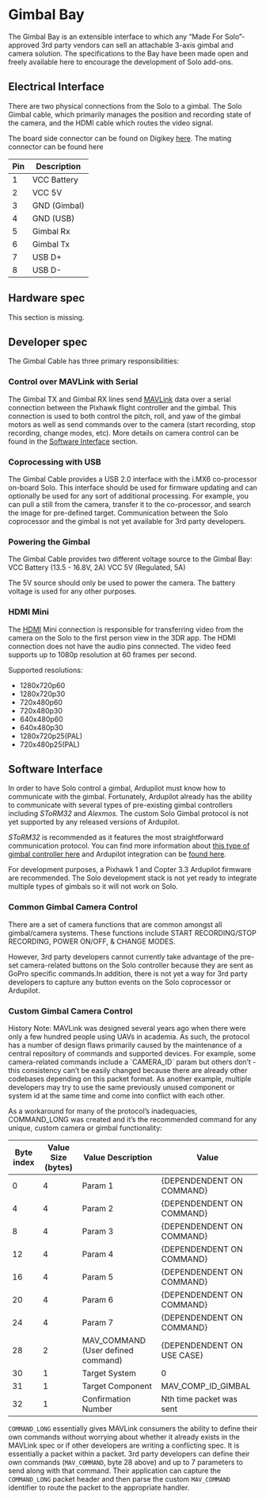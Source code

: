 # Gimbal Bay

The Gimbal Bay is an extensible interface to which any “Made For Solo”-approved 3rd party vendors can sell an attachable 3-axis gimbal and camera solution. The specifications to the Bay have been made open and freely available here to encourage the development of Solo add-ons.

## Electrical Interface
There are two physical connections from the Solo to a gimbal. The Solo Gimbal cable, which primarily manages the position and recording state of the camera, and the HDMI cable which routes the video signal. 

The board side connector can be found on Digikey [here](http://www.digikey.com/product-detail/en/5031540890/5031540890-ND/2819082). The mating connector can be found here 

Pin | Description
--- | ---
1 | VCC Battery
2 | VCC 5V
3 | GND (Gimbal)
4 | GND (USB)
5 | Gimbal Rx
6 | Gimbal Tx
7 | USB D+
8 | USB D-

## Hardware spec

<aside class="todo">
This section is missing.
</aside>

## Developer spec

The Gimbal Cable has three primary responsibilities:

### Control over MAVLink with Serial

The Gimbal TX and Gimbal RX lines send [MAVLink](http://qgroundcontrol.org/mavlink/start) data over a serial connection between the Pixhawk flight controller and the gimbal. This connection is used to both control the pitch, roll, and yaw of the gimbal motors as well as send commands over to the camera (start recording, stop recording, change modes, etc). More details on camera control can be found in the [Software Interface](#software-interface) section.

### Coprocessing with USB

The Gimbal Cable provides a USB 2.0 interface with the i.MX6 co-processor on-board Solo. This interface should be used for firmware updating and can optionally be used for any sort of additional processing. For example, you can pull a still from the camera, transfer it to the co-processor, and search the image for pre-defined target. Communication between the Solo coprocessor and the gimbal is not yet available for 3rd party developers.

### Powering the Gimbal

The Gimbal Cable provides two different voltage source to the Gimbal Bay:
VCC Battery (13.5 - 16.8V, 2A)
VCC 5V (Regulated, 5A)

The 5V source should only be used to power the camera. The battery voltage is used for any other purposes.

### HDMI Mini 

The [HDMI](https://en.wikipedia.org/wiki/HDMI) Mini connection is responsible for transferring video from the camera on the Solo to the first person view in the 3DR app. The HDMI connection does not have the audio pins connected. The video feed supports up to 1080p resolution at 60 frames per second.

Supported resolutions:

* 1280x720p60
* 1280x720p30
* 720x480p60
* 720x480p30
* 640x480p60
* 640x480p30
* 1280x720p25(PAL)
* 720x480p25(PAL)

## Software Interface

In order to have Solo control a gimbal, Ardupilot must know how to communicate with the gimbal. Fortunately, Ardupilot already has the ability to communicate with several types of pre-existing gimbal controllers including *SToRM32* and *Alexmos*. The custom Solo Gimbal protocol is not yet supported by any released versions of Ardupilot. 

*SToRM32* is recommended as it features the most straightforward communication protocol. You can find more information about [this type of gimbal controller here](http://www.olliw.eu/storm32bgc-wiki/Main_Page) and Ardupilot integration can be [found here](http://copter.ardupilot.com/wiki/common-storm32-gimbal/).

<aside class="warning">
For development purposes, a Pixhawk 1 and Copter 3.3 Ardupilot firmware are recommended. The Solo development stack is not yet ready to integrate multiple types of gimbals so it will not work on Solo. 
</aside>


### Common Gimbal Camera Control
There are a set of camera functions that are common amongst all gimbal/camera systems. These functions include START RECORDING/STOP RECORDING, POWER ON/OFF, & CHANGE MODES.

However, 3rd party developers cannot currently take advantage of the pre-set camera-related buttons on the Solo controller because they are sent as GoPro specific commands.In addition, there is not yet a way for 3rd party developers to capture any button events on the Solo coprocessor or Ardupilot.

### Custom Gimbal Camera Control

<aside class="note">
History Note: MAVLink was designed several years ago when there were only a few hundred people using UAVs in academia. As such, the protocol has a number of design flaws primarily caused by the maintenance of a central repository of commands and supported devices. For example, some camera-related commands include a `CAMERA_ID` param but others don’t - this consistency can’t be easily changed because there are already other codebases depending on this packet format. As another example, multiple developers may try to use the same previously unused component or system id at the same time and come into conflict with each other.
</aside>


As a workaround for many of the protocol’s inadequacies, COMMAND_LONG was created and it’s the recommended command for any unique, custom camera or gimbal functionality:

Byte index | Value Size (bytes) | Value Description | Value
--- | --- | --- | ---
0 | 4 | Param 1 | {DEPENDENDENT ON COMMAND}
4 | 4 | Param 2 | {DEPENDENDENT ON COMMAND}
8 | 4 | Param 3 | {DEPENDENDENT ON COMMAND}
12 | 4 | Param 4 | {DEPENDENDENT ON COMMAND}
16 | 4 | Param 5 | {DEPENDENDENT ON COMMAND}
20 | 4 | Param 6 | {DEPENDENDENT ON COMMAND}
24 | 4 | Param 7 | {DEPENDENDENT ON COMMAND}
28 | 2 | MAV_COMMAND (User defined command) | {DEPENDENDENT ON USE CASE}
30 | 1 | Target System | 0
31 | 1 | Target Component | MAV_COMP_ID_GIMBAL
32 | 1 | Confirmation Number | Nth time packet was sent

`COMMAND_LONG` essentially gives MAVLink consumers the ability to define their own commands without worrying about whether it already exists in the MAVLink spec or if other developers are writing a conflicting spec. It is essentially a packet within a packet. 3rd party developers can define their own commands (`MAV_COMMAND`, byte 28 above) and up to 7 parameters to send along with that command. Their application can capture the `COMMAND_LONG` packet header and then parse the custom `MAV_COMMAND` identifier to route the packet to the appropriate handler.

